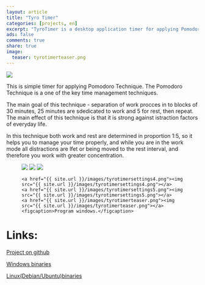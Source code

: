 ```yaml
---
layout: article
title: "Tyro Timer"
categories: [projects, en]
excerpt: "TyroTimer is a desktop application timer for applying Pomodoro Technique.(Qt, C++)"
ads: false
comments: true
share: true
image:
  teaser: tyrotimerteaser.png
---
```

<img src="{{ site.url }}/images/TyroTimerPoster.png">

This is simple timer for applying Pomodoro Technique.
The Pomodoro Technique is a one of the key time management techniques.

The main goal of this technique  - separation of work procces in to blocks of 30 minutes, 25 minutes are sdedicated to work and 5 for rest, then repeat.
The main effect of this technique is that it is strong against istraction factors of everyday life.

In this technique both work and rest are determined in proportion 1:5, so it helps you to manage your time properly, and while you are in the work mode
all distractions are lfet or being moved to the rest interval, and therefore you work with greater concentration.

<figure class="third">
	<a href="{{ site.url }}/images/tyrotimersettings1.png"><img src="{{ site.url }}/images/tyrotimersettings1.png"></a>
	<a href="{{ site.url }}/images/tyrotimersettings2.png"><img src="{{ site.url }}/images/tyrotimersettings2.png"></a>
	<a href="{{ site.url }}/images/tyrotimersettings3.png"><img src="{{ site.url }}/images/tyrotimersettings3.png"></a>
</figure>

<figure class="third">
	
	<a href="{{ site.url }}/images/tyrotimersettings4.png"><img src="{{ site.url }}/images/tyrotimersettings4.png"></a>
	<a href="{{ site.url }}/images/tyrotimersettings5.png"><img src="{{ site.url }}/images/tyrotimersettings5.png"></a>
	<a href="{{ site.url }}/images/tyrotimerteaser.png"><img src="{{ site.url }}/images/tyrotimerteaser.png"></a>
	<figcaption>Program windows.</figcaption>
</figure>


# Links:
[Project on github](https://github.com/AlexPutz/TyroTimer)

[Windows binaries](/files/TyroTimer_windows.zip)

[Linux(Debian/Ubuntu)binaries](/files/TyroTimer_deb_ubu.zip)
